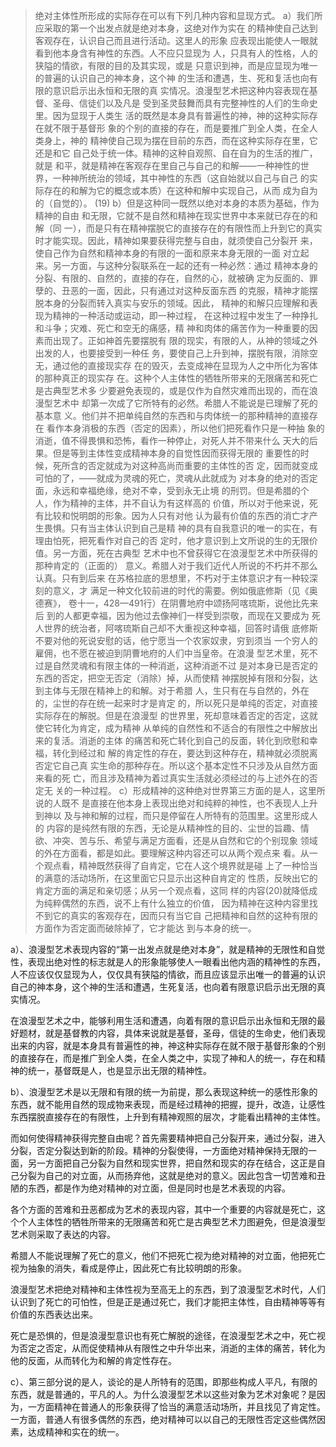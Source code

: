 <blockquote data-pid="DgBWL6hr">绝对主体性所形成的实际存在可以有下列⼏种内容和显现⽅式。 a）我们所应采取的第⼀个出发点就是绝对本⾝，这绝对作为实在 的精神使⾃⼰达到客观存在，认识⾃⼰⽽且进⾏活动。这⾥⼈的形象 应表现出能使⼈⼀眼就看到他本⾝含有神性的东⻄。⼈不应只显现为 ⼈，只具有⼈的性格，⼈的狭隘的情欲，有限的⽬的及其实现，或是 只意识到神，⽽是应显现为唯⼀的普遍的认识⾃⼰的神本⾝，这个神 的⽣活和遭遇，⽣、死和复活也向有限的意识启⽰出永恒和⽆限的真 实情况。浪漫型艺术把这种内容表现在基督、圣⺟、信徒们以及凡是 受到圣灵⿎舞⽽具有完整神性的⼈们的⽣命史⾥。因为显现于⼈类⽣ 活的既然是本⾝具有普遍性的神，神的这种实际存在就不限于基督形 象的个别的直接的存在，⽽是要推⼴到全⼈类，在全⼈类⾝上，神的 精神使⾃⼰现为摆在⽬前的东⻄，⽽在这种实际存在⾥，它还是和它 ⾃⼰处于统⼀体。精神的这种⾃观照、⾃在⾃为的⽣活的推⼴，就是 和平，就是精神在客观存在⾥⾃⼰与⾃⼰的和解——⼀种神性的世 界，⼀种神所统治的领域，其中神性的东⻄（这⾃始就以⾃⼰与⾃⼰ 的实际存在的和解为它的概念或本质）在这种和解中实现⾃⼰，从⽽ 成为⾃为的（⾃觉的）。 (19) b）但是这种同⼀既然以绝对本⾝的本质为基础，作为精神的⾃由 和⽆限，它就不是⾃然和精神在现实世界中本来就已存在的和解（同 ⼀），⽽是只有在精神摆脱它的直接存在的有限性⽽上升到它的真实 时才能实现。因此，精神如果要获得完整与⾃由，就须使⾃⼰分裂开 来，使⾃⼰作为⾃然和精神本⾝的有限的⼀⾯和原来本⾝⽆限的⼀⾯ 对⽴起来。另⼀⽅⾯，与这种分裂联系在⼀起的还有⼀种必然：通过 精神本⾝的分裂、有限的、⾃然的，直接的存在，⾃然的⼼，就被确 定为反⾯的、罪孽的、丑恶的⼀⾯，因此，只有通过对这种反⾯东⻄ 的克服，精神才能摆脱本⾝的分裂⽽转⼊真实与安乐的领域。因此， 精神的和解只应理解和表现为精神的⼀种活动或运动，即⼀种过程， 在这种过程中发⽣了⼀种挣扎和⽃争；灾难、死亡和空⽆的痛感，精 神和⾁体的痛苦作为⼀种重要的因素⽽出现了。正如神⾸先要摆脱有 限的现实，有限的⼈，从神的领域之外出发的⼈，也要接受到⼀种任 务，要使⾃⼰上升到神，摆脱有限，消除空⽆，通过他的直接现实存 在的毁灭，去变成神在显现为⼈之中所化为客体的那种真正的现实存 在。这种个⼈主体性的牺牲所带来的⽆限痛苦和死亡是古典型艺术多 少要避免表现的，或是仅作为⾃然灾难⽽出现的，⽽在浪漫型艺术中 却第⼀次成了它所特有的必然。希腊⼈不能说是已理解了死的基本意 义。他们并不把单纯⾃然的东⻄和与⾁体统⼀的那种精神的直接存在 看作本⾝消极的东⻄（否定的因素），所以他们把死看作只是⼀种抽 象的消逝，值不得畏惧和恐怖，看作⼀种停⽌，对死⼈并不带来什么 天⼤的后果。但是等到主体性变成精神本⾝的⾃觉性因⽽获得⽆限的 重要性的时候，死所含的否定就成为对这种⾼尚⽽重要的主体性的否 定，因⽽就变成可怕的了，——就成为灵魂的死亡，灵魂从此就成为 对本⾝的绝对的否定⾯，永远和幸福绝缘，绝对不幸，受到永⽆⽌境 的刑罚。但是希腊的个⼈，作为精神的主体，并不⾃认为有这样⾼的 价值，所以对于他来说，死有⽐较和悦明朗的形象。因为⼈只有对他 认为最有价值的东⻄的消亡才产⽣畏惧。只有当主体认识到⾃⼰是精 神的具有⾃我意识的唯⼀的实在，有理由怕死，把死看作对⾃⼰的否 定时，他才意识到上⽂所说的⽣的⽆限价值。另⼀⽅⾯，死在古典型 艺术中也不曾获得它在浪漫型艺术中所获得的那种肯定的（正⾯的） 意义。希腊⼈对于我们近代⼈所说的不朽并不那么认真。只有到后来 在苏格拉底的思想⾥，不朽对于主体意识才有⼀种较深刻的意义，才 满⾜⼀种⽂化较前进的时代的需要。例如俄底修斯（⻅《奥德赛》， 卷⼗⼀，428—491⾏）在阴曹地府中颂扬阿喀琉斯，说他⽐先来后 到的⼈都更幸福，因为他过去像神们⼀样受到崇敬，⽽现在⼜要成为 死⼈世界的统治者，阿喀琉斯⾃⼰却不⼤重视这种幸福，回答时请俄 底修斯不要对他的死说安慰的话，他宁愿当⼀个农家奴⾪，穷到须当 ⼀个穷⼈的雇佣，也不愿在被迫到阴曹地府的⼈们中当皇帝。在浪漫 型艺术⾥，死不过是⾃然灵魂和有限主体的⼀种消逝，这种消逝不过 是对本⾝已是否定的东⻄的否定，把空⽆否定（消除）掉，从⽽使精 神摆脱掉有限和分裂，达到主体与⽆限在精神上的和解。对于希腊 ⼈，⽣只有在与⾃然的，外在的，尘世的存在统⼀起来时才是肯定 的，所以死只是单纯的否定，对直接实际存在的解脱。但是在浪漫型 的世界⾥，死却意味着否定的否定，这就使它转化为肯定，成为精神 从单纯的⾃然性和不适合的有限性之中解放出来的复活。消逝的主体 的痛苦和死亡转化到⾃⼰的反⾯，转化到欣慰和幸福，转化到经过和 解的肯定性的存在，要达到这种存在，精神就必须脱离否定它⾃⼰真 实⽣命的那种存在。所以这个基本定性不只涉及从⾃然⽅⾯来看的死 亡，⽽且涉及精神为着过真实⽣活就必须经过的与上述外在的否定⽆ 关的⼀种过程。 c）形成精神的这种绝对世界第三⽅⾯的是⼈，这⾥所说的⼈既不 是直接在他本⾝上表现出绝对和纯粹的神性，也不表现⼈上升到神以 及与神和解的过程，⽽只是停留在⼈所特有的范围⾥。这⾥形成⼈的 内容的是纯然有限的东⻄，⽆论是从精神性的⽬的、尘世的旨趣、情 欲、冲突、苦与乐、希望与满⾜⽅⾯看，还是从⾃然和它的个别现象 领域的外在⽅⾯看，都是如此。要理解这种内容还可以从两个观点来 看。从⼀个观点看，精神既然获得了⾃肯定，它在⼈这个境界就是碰 上了⼀种恰当的满意的活动场所，在这⾥⾯它只显⽰出这种⾃肯定的 性质，反映出它的肯定⽅⾯的满⾜和亲切感；从另⼀个观点看，这同 样的内容(20)就降低成为纯粹偶然的东⻄，说不上有什么独⽴的价值， 因为精神在这种内容⾥找不到它的真实的客观存在，因⽽只有当它⾃ ⼰把精神和⾃然的这种有限的⽅⾯作为否定⾯⽽破除掉了，它才能达 到与本⾝的统⼀。</blockquote><p data-pid="a4Hsk1hX">a）、浪漫型艺术表现内容的“第一出发点就是绝对本身”，就是精神的无限性和自觉性，表现出绝对性的标志就是人的形象能够使人一眼看出他内涵的精神性的东西，人不应该仅仅显现为人，仅仅具有狭隘的情欲，而且应该显示出唯一的普遍的认识自己的神本身，这个神的生活和遭遇，生死复活，也向着有限意识启示出无限的真实情况。</p><p data-pid="_LWfK8qk">在浪漫型艺术之中，能够利用生活和遭遇，向着有限的意识启示出永恒和无限的最好题材，就是基督教的内容，具体来说就是基督，圣母，信徒的生命史，他们表现出来的内容，就是本身具有普遍性的神，神这种实际存在就不限于基督形象的个别的直接存在，而是推广到全人类，在全人类之中，实现了神和人的统一，存在和精神的统一，基督既是人，也是显示出无限的精神性。</p><p data-pid="qBYyL12Q">b）、浪漫型艺术是以无限和有限的统一为前提，那么表现这种统一的感性形象的东西，就不能用自然的现成物来表现，而是经过精神的把握，提升，改造，让感性东西摆脱直接存在的有限性，上升到有精神观照的层次，才能看出精神的主体性。</p><p data-pid="8C0-f59_">而如何使得精神获得完整自由呢？首先需要精神把自己分裂开来，通过分裂，进入分裂，否定分裂达到新的阶段。精神的分裂使得，一方面绝对精神保持无限的一面，另一方面把自己分裂为自然和现实世界，把自然和现实的存在结合，这正是自己分裂为自己的对立面，从而扬弃他，这就是绝对的意义。因此包含一切苦难和丑陋的东西，都是作为绝对精神的对立面，但是同时也是艺术表现的内容。</p><p data-pid="qwMDbij8">各个方面的苦难和丑恶都成为艺术的表现内容，其中一个重要的内容就是死亡，这个个人主体性的牺牲所带来的无限痛苦和死亡是古典型艺术力图避免，但是浪漫型艺术则采取了表达的内容。</p><p data-pid="rnwyMIA-">希腊人不能说理解了死亡的意义，他们不把死亡视为绝对精神的对立面，他把死亡视为抽象的消失，看成是停止，因此死亡有比较明朗的形象。</p><p data-pid="H1DBSz0D">浪漫型艺术把绝对精神和主体性视为至高无上的东西，到了浪漫型艺术时代，人们认识到了死亡的可怕性，但是正是通过死亡，我们才能把主体性，自由精神等等有价值的东西表达出来。</p><p data-pid="Tj-MHjJS">死亡是恐惧的，但是浪漫型意识也有死亡解脱的途径，在浪漫型艺术之中，死亡视为否定之否定，从而促使精神从有限性之中升华出来，消逝的主体的痛苦，转化为他的反面，从而转化为和解的肯定性存在。</p><p data-pid="NHdgqn2o">c）、第三部分说的是人，谈论的是人所特有的范围，即那些构成人平凡，有限的东西，就是普通的，平凡的人。为什么浪漫型艺术以这些对象为艺术对象呢？是因为，一方面精神在普通人的形象获得了恰当的满意活动场所，并且找见了肯定性。一方面，普通人有很多偶然的东西，绝对精神可以以自己的无限性否定这些偶然因素，达成精神和实在的统一。</p><p></p><p></p>